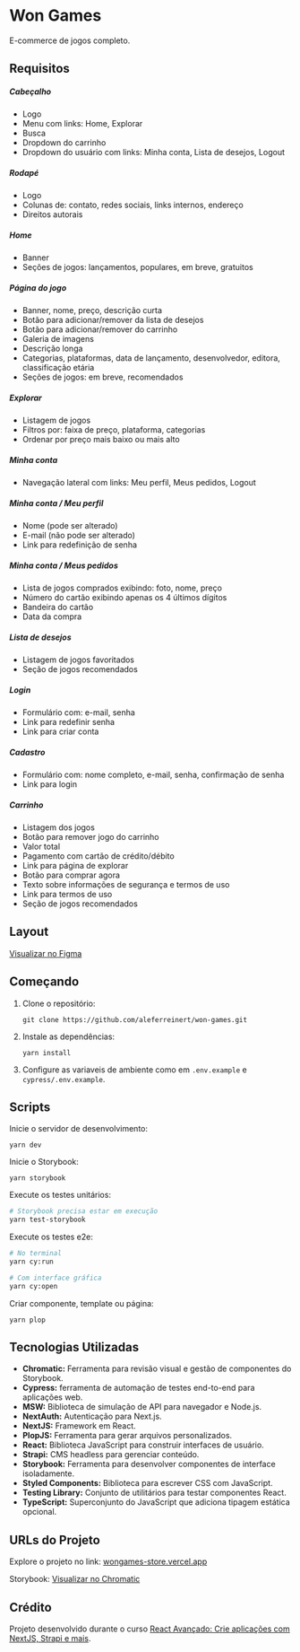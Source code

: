 # Won Games

E-commerce de jogos completo.

## Requisitos

##### Cabeçalho

- Logo
- Menu com links: Home, Explorar
- Busca
- Dropdown do carrinho
- Dropdown do usuário com links: Minha conta, Lista de desejos, Logout

##### Rodapé

- Logo
- Colunas de: contato, redes sociais, links internos, endereço
- Direitos autorais

##### Home

- Banner
- Seções de jogos: lançamentos, populares, em breve, gratuitos

##### Página do jogo

- Banner, nome, preço, descrição curta
- Botão para adicionar/remover da lista de desejos
- Botão para adicionar/remover do carrinho
- Galeria de imagens
- Descrição longa
- Categorias, plataformas, data de lançamento, desenvolvedor, editora, classificação etária
- Seções de jogos: em breve, recomendados

##### Explorar

- Listagem de jogos
- Filtros por: faixa de preço, plataforma, categorias
- Ordenar por preço mais baixo ou mais alto

##### Minha conta

- Navegação lateral com links: Meu perfil, Meus pedidos, Logout

##### Minha conta / Meu perfil

- Nome (pode ser alterado)
- E-mail (não pode ser alterado)
- Link para redefinição de senha

##### Minha conta / Meus pedidos

- Lista de jogos comprados exibindo: foto, nome, preço
- Número do cartão exibindo apenas os 4 últimos dígitos
- Bandeira do cartão
- Data da compra

##### Lista de desejos

- Listagem de jogos favoritados
- Seção de jogos recomendados

##### Login

- Formulário com: e-mail, senha
- Link para redefinir senha
- Link para criar conta

##### Cadastro

- Formulário com: nome completo, e-mail, senha, confirmação de senha
- Link para login

##### Carrinho

- Listagem dos jogos
- Botão para remover jogo do carrinho
- Valor total
- Pagamento com cartão de crédito/débito
- Link para página de explorar
- Botão para comprar agora
- Texto sobre informações de segurança e termos de uso
- Link para termos de uso
- Seção de jogos recomendados

## Layout

[Visualizar no Figma](https://www.figma.com/file/xwqB4b2hX8yPmp66vRuHLz/Won-Games---Em-Andamento!!?type=design&node-id=7-49&t=dzqMOk9JEmm2w6Mv-0)

## Começando

1. Clone o repositório:

   ```
   git clone https://github.com/aleferreinert/won-games.git
   ```

2. Instale as dependências:

   ```
   yarn install
   ```

3. Configure as variaveis de ambiente como em `.env.example` e `cypress/.env.example`.

## Scripts

Inicie o servidor de desenvolvimento:

```
yarn dev
```

Inicie o Storybook:

```
yarn storybook
```

Execute os testes unitários:

```bash
# Storybook precisa estar em execução
yarn test-storybook
```

Execute os testes e2e:

```bash
# No terminal
yarn cy:run

# Com interface gráfica
yarn cy:open
```

Criar componente, template ou página:

```
yarn plop
```

## Tecnologias Utilizadas

- **Chromatic:** Ferramenta para revisão visual e gestão de componentes do Storybook.
- **Cypress:** ferramenta de automação de testes end-to-end para aplicações web.
- **MSW:** Biblioteca de simulação de API para navegador e Node.js.
- **NextAuth:** Autenticação para Next.js.
- **NextJS:** Framework em React.
- **PlopJS:** Ferramenta para gerar arquivos personalizados.
- **React:** Biblioteca JavaScript para construir interfaces de usuário.
- **Strapi:** CMS headless para gerenciar conteúdo.
- **Storybook:** Ferramenta para desenvolver componentes de interface isoladamente.
- **Styled Components:** Biblioteca para escrever CSS com JavaScript.
- **Testing Library:** Conjunto de utilitários para testar componentes React.
- **TypeScript:** Superconjunto do JavaScript que adiciona tipagem estática opcional.

## URLs do Projeto

Explore o projeto no link: [wongames-store.vercel.app](https://wongames-store.vercel.app)

Storybook: [Visualizar no Chromatic](https://main--64ceaf6be6c94aa14b9fe174.chromatic.com)

## Crédito

Projeto desenvolvido durante o curso [React Avançado: Crie aplicações com NextJS, Strapi e mais](https://www.udemy.com/course/react-avancado).
